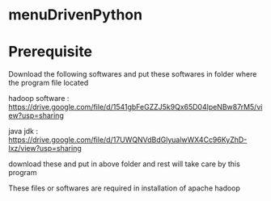 # menuDrivenPython

# Prerequisite

Download the following softwares and put these softwares in folder where the program file located

hadoop software : https://drive.google.com/file/d/1541gbFeGZZJ5k9Qx65D04lpeNBw87rM5/view?usp=sharing

java jdk : https://drive.google.com/file/d/17UWQNVdBdGlyualwWX4Cc96KyZhD-lxz/view?usp=sharing

download these and put in above folder and rest will take care by this program

These files or softwares are required in installation of apache hadoop
